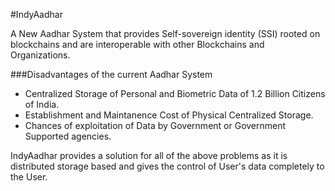 #IndyAadhar

A New Aadhar System that provides Self-sovereign identity (SSI) rooted on blockchains and are interoperable with other Blockchains and Organizations.

###Disadvantages of the current Aadhar System
* Centralized Storage of Personal and Biometric Data of 1.2 Billion Citizens of India.
* Establishment and Maintanence Cost of Physical Centralized Storage.
* Chances of exploitation of Data by Government or Government Supported agencies.

IndyAadhar provides a solution for all of the above problems as it is distributed storage based and gives the control of User's data completely to the User. 